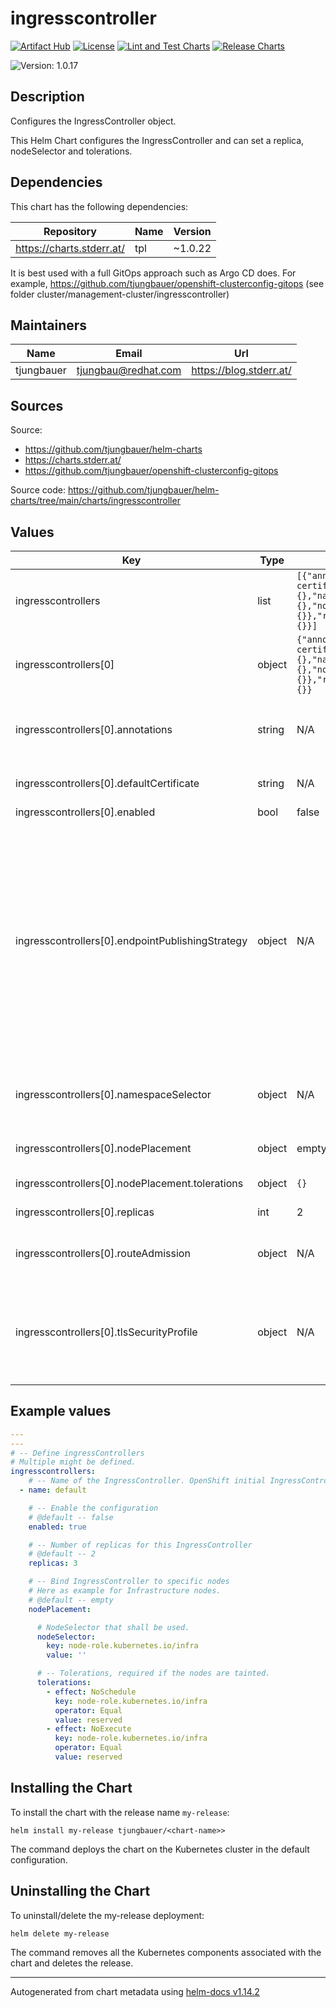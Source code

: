 

# ingresscontroller

  [![Artifact Hub](https://img.shields.io/endpoint?url=https://artifacthub.io/badge/repository/openshift-bootstraps)](https://artifacthub.io/packages/search?repo=openshift-bootstraps)
  [![License](https://img.shields.io/badge/License-Apache_2.0-blue.svg)](https://opensource.org/licenses/Apache-2.0)
  [![Lint and Test Charts](https://github.com/tjungbauer/helm-charts/actions/workflows/lint_and_test_charts.yml/badge.svg)](https://github.com/tjungbauer/helm-charts/actions/workflows/lint_and_test_charts.yml)
  [![Release Charts](https://github.com/tjungbauer/helm-charts/actions/workflows/release.yml/badge.svg)](https://github.com/tjungbauer/helm-charts/actions/workflows/release.yml)

  ![Version: 1.0.17](https://img.shields.io/badge/Version-1.0.17-informational?style=flat-square)

 

  ## Description

  Configures the IngressController object.

This Helm Chart configures the IngressController and can set a replica, nodeSelector and tolerations.

## Dependencies

This chart has the following dependencies:

| Repository | Name | Version |
|------------|------|---------|
| https://charts.stderr.at/ | tpl | ~1.0.22 |

It is best used with a full GitOps approach such as Argo CD does. For example, https://github.com/tjungbauer/openshift-clusterconfig-gitops (see folder cluster/management-cluster/ingresscontroller)

## Maintainers

| Name | Email | Url |
| ---- | ------ | --- |
| tjungbauer | <tjungbau@redhat.com> | <https://blog.stderr.at/> |

## Sources
Source:
* <https://github.com/tjungbauer/helm-charts>
* <https://charts.stderr.at/>
* <https://github.com/tjungbauer/openshift-clusterconfig-gitops>

Source code: https://github.com/tjungbauer/helm-charts/tree/main/charts/ingresscontroller

## Values

| Key | Type | Default | Description |
|-----|------|---------|-------------|
| ingresscontrollers | list | `[{"annotations":"","defaultCertificate":"my-certificate","enabled":false,"endpointPublishingStrategy":{},"name":"default","namespaceSelector":{},"nodePlacement":{"nodeSelector":{},"tolerations":{}},"replicas":3,"routeAdmission":{},"tlsSecurityProfile":{}}]` | Define ingressControllers Multiple might be defined. |
| ingresscontrollers[0] | object | `{"annotations":"","defaultCertificate":"my-certificate","enabled":false,"endpointPublishingStrategy":{},"name":"default","namespaceSelector":{},"nodePlacement":{"nodeSelector":{},"tolerations":{}},"replicas":3,"routeAdmission":{},"tlsSecurityProfile":{}}` | Name of the IngressController. OpenShift initial IngressController is called 'default'. |
| ingresscontrollers[0].annotations | string | N/A | Additional annotations for the IngressController For example to enable HTTP/2 add the following: ingress.operator.openshift.io/default-enable-http2: true |
| ingresscontrollers[0].defaultCertificate | string | N/A | The name of the secret that stores the certificate information for the IngressController |
| ingresscontrollers[0].enabled | bool | false | Enable the configuration |
| ingresscontrollers[0].endpointPublishingStrategy | object | N/A | endpointPublishingStrategy is used to publish the ingress controller endpoints to other networks, enable load balancer integrations, etc. If unset, the default is based on infrastructure.config.openshift.io/cluster .status.platform: AWS: LoadBalancerService (with External scope) Azure: LoadBalancerService (with External scope) GCP: LoadBalancerService (with External scope) IBMCloud: LoadBalancerService (with External scope) AlibabaCloud: LoadBalancerService (with External scope) Libvirt: HostNetwork Any other platform types (including None) default to HostNetwork. endpointPublishingStrategy cannot be updated. |
| ingresscontrollers[0].namespaceSelector | object | N/A | namespaceSelector is used to filter the set of namespaces serviced by the ingress controller. This is useful for implementing shards. If unset, the default is no filtering. |
| ingresscontrollers[0].nodePlacement | object | empty | Bind IngressController to specific nodes Here as example for Infrastructure nodes. |
| ingresscontrollers[0].nodePlacement.tolerations | object | `{}` | Tolerations, required if the nodes are tainted. |
| ingresscontrollers[0].replicas | int | 2 | Number of replicas for this IngressController |
| ingresscontrollers[0].routeAdmission | object | N/A | routeAdmission defines a policy for handling new route claims (for example, to allow or deny claims across namespaces). |
| ingresscontrollers[0].tlsSecurityProfile | object | N/A | tlsSecurityProfile specifies settings for TLS connections for ingresscontrollers. If unset, the default is based on the apiservers.config.openshift.io/cluster resource. Note that when using the Old, Intermediate, and Modern profile types, the effective profile configuration is subject to change between releases. |

## Example values

```yaml
---
---
# -- Define ingressControllers
# Multiple might be defined.
ingresscontrollers:
    # -- Name of the IngressController. OpenShift initial IngressController is called 'default'.
  - name: default

    # -- Enable the configuration
    # @default -- false
    enabled: true

    # -- Number of replicas for this IngressController
    # @default -- 2
    replicas: 3

    # -- Bind IngressController to specific nodes
    # Here as example for Infrastructure nodes.
    # @default -- empty
    nodePlacement:

      # NodeSelector that shall be used.
      nodeSelector:
        key: node-role.kubernetes.io/infra
        value: ''

      # -- Tolerations, required if the nodes are tainted. 
      tolerations:
        - effect: NoSchedule
          key: node-role.kubernetes.io/infra
          operator: Equal
          value: reserved
        - effect: NoExecute
          key: node-role.kubernetes.io/infra
          operator: Equal
          value: reserved
```

## Installing the Chart

To install the chart with the release name `my-release`:

```console
helm install my-release tjungbauer/<chart-name>>
```

The command deploys the chart on the Kubernetes cluster in the default configuration.

## Uninstalling the Chart

To uninstall/delete the my-release deployment:

```console
helm delete my-release
```

The command removes all the Kubernetes components associated with the chart and deletes the release.

----------------------------------------------
Autogenerated from chart metadata using [helm-docs v1.14.2](https://github.com/norwoodj/helm-docs/releases/v1.14.2)
